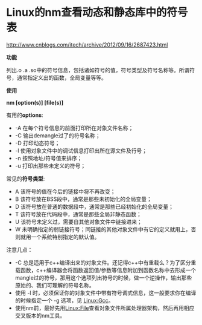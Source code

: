 # Linux的nm查看动态和静态库中的符号表

http://www.cnblogs.com/itech/archive/2012/09/16/2687423.html

**功能**

列出.o .a .so中的符号信息，包括诸如符号的值，符号类型及符号名称等。所谓符号，通常指定义出的函数，全局变量等等。

**使用**

**nm [option(s)] [file(s)]**

有用的**options**:

- -A 在每个符号信息的前面打印所在对象文件名称；
- -C 输出demangle过了的符号名称；
- -D 打印动态符号；
- -l 使用对象文件中的调试信息打印出所在源文件及行号；
- -n 按照地址/符号值来排序；
- -u 打印出那些未定义的符号；

常见的**符号类型**:

- A 该符号的值在今后的链接中将不再改变；
- B 该符号放在BSS段中，通常是那些未初始化的全局变量；
- D 该符号放在普通的数据段中，通常是那些已经初始化的全局变量；
- T 该符号放在代码段中，通常是那些全局非静态函数；
- U 该符号未定义过，需要自其他对象文件中链接进来；
- W 未明确指定的弱链接符号；同链接的其他对象文件中有它的定义就用上，否则就用一个系统特别指定的默认值。

注意几点：

- -C 总是适用于c++编译出来的对象文件。还记得c++中有重载么？为了区分重载函数，c++编译器会将函数返回值/参数等信息附加到函数名称中去形成一个mangle过的符号，那用这个选项列出符号的时候，做一个逆操作，输出那些原始的、我们可理解的符号名称。
- 使用 -l 时，必须保证你的对象文件中带有符号调式信息，这一般要求你在编译的时候指定一个 -g 选项，见 [Linux:Gcc](http://www.juliantec.info/julwiki/index.php?title=Linux:Gcc&action=edit&redlink=1)。
- 使用nm前，最好先用[Linux:File](http://www.juliantec.info/wiki/Linux:File)查看对象文件所属处理器架构，然后再用相应交叉版本的nm工具。